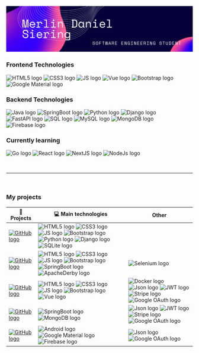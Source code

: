 
<img src="https://github.com/merlindaniel/merlindaniel/blob/main/img-banner.JPG" alt="GitHub logo" title="Github"/>




<h3>Frontend Technologies</h3>
<p>
  <img src="https://img.shields.io/badge/HTML-black?style=flat&logo=html5&logoColor=white&color=important" alt="HTML5 logo" title="HTML5" height="25" /> 
  <img src="https://img.shields.io/badge/CSS3-black?style=flat&logo=css3&logoColor=white&color=blue" alt="CSS3 logo" title="CSS3" height="25" />
  <img src="https://img.shields.io/badge/JavaScript-black?style=flat&logo=javascript&logoColor=white&color=F7DF1E" alt="JS logo" title="JS" height="25" /> 
  <img src="https://img.shields.io/badge/Vue%202-white?style=flat&logo=vuedotjs&logoColor=white&color=388E3C" alt="Vue logo" title="Vue" height="25" />
  <img src="https://img.shields.io/badge/Bootstrap-white?style=flat&logo=bootstrap&logoColor=white&color=712cf9" alt="Bootstrap logo" title="Bootstrap" height="25" /> 
  <img src="https://img.shields.io/badge/Material%20Design-white?style=flat&logo=materialdesign&logoColor=black&color=white" alt="Google Material logo" title="Google Material" height="25" />
</p>
<h3>Backend Technologies</h3>
<p>
  <img src="https://img.shields.io/badge/Java-black?style=flat&logoColor=white&color=important" alt="Java logo" title="Java" height="25" />
  <img src="https://img.shields.io/badge/SpringBoot-white?style=flat&logo=springboot&logoColor=white&color=4CAF50" alt="SpringBoot logo" title="SpringBoot" height="25" />
  <img src="https://img.shields.io/badge/Python-black?style=flat&logo=python&logoColor=white&color=blue" alt="Python logo" title="Python" height="25" />
  <img src="https://img.shields.io/badge/Django-black?style=flat&logo=Django&logoColor=white&color=3C6255" alt="Django logo" title="Django" height="25" />
  <img src="https://img.shields.io/badge/FastAPI-white?style=flat&logo=fastapi&logoColor=white&color=009485" alt="FastAPI logo" title="FastAPI" height="25" />
  <img src="https://img.shields.io/badge/SQL-black?style=flat&logoColor=white&color=blue" alt="SQL logo" title="SQL" height="25" />
  <img src="https://img.shields.io/badge/MySQL-black?style=flat&logo=mysql&logoColor=white&color=blue" alt="MySQL logo" title="MySQL" height="25" />
  <img src="https://img.shields.io/badge/MongoDB-white?style=flat&logo=mongodb&logoColor=white&color=00C853" alt="MongoDB logo" title="MongoDB" height="25" />
  <img src="https://img.shields.io/badge/Firebase-white?style=flat&logo=firebase&logoColor=black&color=FFEA00" alt="Firebase logo" title="Firebase" height="25" />
  
</p>

<h3>Currently learning</h3>
<p>
  <img src="https://img.shields.io/badge/Go-black?style=flat&logo=go&logoColor=white&color=blue" alt="Go logo" title="Go" height="25" />
  <img src="https://img.shields.io/badge/React-black?style=flat&logo=react&logoColor=white&color=5BC0F8" alt="React logo" title="React" height="25" />
  <img src="https://img.shields.io/badge/NextJS-black?style=flat&logo=nextdotjs&logoColor=white&color=black" alt="NextJS logo" title="NextJS" height="25" />
  <img src="https://img.shields.io/badge/NodeJS-black?style=flat&logo=nodedotjs&logoColor=white&color=026e00" alt="NodeJs logo" title="NodeJS" height="25" />
</p>

<br/>
<hr/>

<br/>
<h3>My projects</h3>

|  🚀 Projects |  💻 Main technologies | Other  |
|---|---|---|
|  [<img src="https://img.shields.io/badge/AprendeAyudando-black?style=flat&logo=github&logoColor=white" alt="GitHub logo" title="Github" height="25" />](https://github.com/memoriasIT/AprendeAyudando.git) | <img src="https://img.shields.io/badge/HTML5-black?style=flat&logo=html5&logoColor=white&color=important" alt="HTML5 logo" title="HTML5" height="25" /> <img src="https://img.shields.io/badge/CSS3-black?style=flat&logo=css3&logoColor=white&color=blue" alt="CSS3 logo" title="CSS3" height="25" /> <img src="https://img.shields.io/badge/JavaScript-black?style=flat&logo=javascript&logoColor=white&color=F7DF1E" alt="JS logo" title="JS" height="25" /> <img src="https://img.shields.io/badge/Bootstrap-white?style=flat&logo=bootstrap&logoColor=white&color=712cf9" alt="Bootstrap logo" title="Bootstrap" height="25" /> <img src="https://img.shields.io/badge/Python-black?style=flat&logo=python&logoColor=white&color=blue" alt="Python logo" title="Python" height="25" /> <img src="https://img.shields.io/badge/Django-black?style=flat&logo=Django&logoColor=white&color=3C6255" alt="Django logo" title="Django" height="25" /> <img src="https://img.shields.io/badge/SQLite3-black?style=flat&logo=sqlite&logoColor=white&color=5BC0F8" alt="SQLite logo" title="SQLite" height="25" />| |
| [<img src="https://img.shields.io/badge/EventBook-black?style=flat&logo=github&logoColor=white" alt="GitHub logo" title="Github" height="25" />](https://github.com/majochaves/Eventbook.git)  |  <img src="https://img.shields.io/badge/HTML5-black?style=flat&logo=html5&logoColor=white&color=important" alt="HTML5 logo" title="HTML5" height="25" /> <img src="https://img.shields.io/badge/CSS3-black?style=flat&logo=css3&logoColor=white&color=blue" alt="CSS3 logo" title="CSS3" height="25" /> <img src="https://img.shields.io/badge/JavaScript-black?style=flat&logo=javascript&logoColor=white&color=F7DF1E" alt="JS logo" title="JS" height="25" /> <img src="https://img.shields.io/badge/Bootstrap-white?style=flat&logo=bootstrap&logoColor=white&color=712cf9" alt="Bootstrap logo" title="Bootstrap" height="25" /> <img src="https://img.shields.io/badge/SpringBoot-white?style=flat&logo=springboot&logoColor=white&color=4CAF50" alt="SpringBoot logo" title="SpringBoot" height="25" /> <img src="https://img.shields.io/badge/ApacheDerbyDB-white?style=flat&logo=apache&logoColor=white&color=black" alt="ApacheDerby logo" title="ApacheDerby" height="25" />  | <img src="https://img.shields.io/badge/Selenium-white?style=flat&logo=selenium&logoColor=white&color=00E676" alt="Selenium logo" title="Selenium" height="25" /> |
| [<img src="https://img.shields.io/badge/TransportesUmaFrontend-black?style=flat&logo=github&logoColor=white" alt="GitHub logo" title="Github" height="25" />](https://github.com/merlindaniel/TransportesUmaFrontend.git)  | <img src="https://img.shields.io/badge/HTML5-black?style=flat&logo=html5&logoColor=white&color=important" alt="HTML5 logo" title="HTML5" height="25" /> <img src="https://img.shields.io/badge/CSS3-black?style=flat&logo=css3&logoColor=white&color=blue" alt="CSS3 logo" title="CSS3" height="25" /> <img src="https://img.shields.io/badge/JavaScript-black?style=flat&logo=javascript&logoColor=white&color=F7DF1E" alt="JS logo" title="JS" height="25" /> <img src="https://img.shields.io/badge/Bootstrap-white?style=flat&logo=bootstrap&logoColor=white&color=712cf9" alt="Bootstrap logo" title="Bootstrap" height="25" /> <img src="https://img.shields.io/badge/Vue%202-white?style=flat&logo=vuedotjs&logoColor=white&color=388E3C" alt="Vue logo" title="Vue" height="25" />  | <img src="https://img.shields.io/badge/Docker-white?style=flat&logo=docker&logoColor=white&color=blue" alt="Docker logo" title="Docker" height="25" /> <img src="https://img.shields.io/badge/JSON-white?style=flat&logo=json&logoColor=white&color=black" alt="Json logo" title="Json" height="25" /> <img src="https://img.shields.io/badge/JWT-white?style=flat&logo=jsonwebtokens&logoColor=white&color=black" alt="JWT logo" title="JWT" height="25" />  <img src="https://img.shields.io/badge/Stripe-white?style=flat&logo=stripe&logoColor=white&color=635bff" alt="Stripe logo" title="Stripe" height="25" /> <img src="https://img.shields.io/badge/Google%20OAuth%202.0-white?style=flat&logo=auth0&logoColor=white&color=009688" alt="Google OAuth logo" title="Google OAuth 2.0" height="25" />   |
| [<img src="https://img.shields.io/badge/TransportesUma%20(Backend)-black?style=flat&logo=github&logoColor=white" alt="GitHub logo" title="Github" height="25" />](https://github.com/merlindaniel/TransportesUma.git)  | <img src="https://img.shields.io/badge/SpringBoot-white?style=flat&logo=springboot&logoColor=white&color=4CAF50" alt="SpringBoot logo" title="SpringBoot" height="25" /> <img src="https://img.shields.io/badge/MongoDB-white?style=flat&logo=mongodb&logoColor=white&color=00C853" alt="MongoDB logo" title="MongoDB" height="25" />  |  <img src="https://img.shields.io/badge/JSON-white?style=flat&logo=json&logoColor=white&color=black" alt="Json logo" title="Json" height="25" /> <img src="https://img.shields.io/badge/JWT-white?style=flat&logo=jsonwebtokens&logoColor=white&color=black" alt="JWT logo" title="JWT" height="25" /> <img src="https://img.shields.io/badge/Stripe-white?style=flat&logo=stripe&logoColor=white&color=635bff" alt="Stripe logo" title="Stripe" height="25" />  <img src="https://img.shields.io/badge/Google%20OAuth%202.0-white?style=flat&logo=auth0&logoColor=white&color=009688" alt="Google OAuth logo" title="Google OAuth 2.0" height="25" />  |
| [<img src="https://img.shields.io/badge/FilmTracker-black?style=flat&logo=github&logoColor=white" alt="GitHub logo" title="Film Tracker" height="25" />](https://github.com/zoddDev/filmtracker.git)  | <img src="https://img.shields.io/badge/Android-white?style=flat&logo=android&logoColor=white&color=00E676" alt="Android logo" title="Android" height="25" /> <img src="https://img.shields.io/badge/Material%20Design-white?style=flat&logo=materialdesign&logoColor=black&color=white" alt="Google Material logo" title="Google Material" height="25" /> <img src="https://img.shields.io/badge/Firebase-white?style=flat&logo=firebase&logoColor=black&color=FFEA00" alt="Firebase logo" title="Firebase" height="25" /> |  <img src="https://img.shields.io/badge/JSON-white?style=flat&logo=json&logoColor=white&color=black" alt="Json logo" title="Json" height="25" /> <img src="https://img.shields.io/badge/Google%20OAuth%202.0-white?style=flat&logo=auth0&logoColor=white&color=009688" alt="Google OAuth logo" title="Google OAuth 2.0" height="25" />  |




<!--Repository:
[<img src="https://img.shields.io/badge/AprendeAyudando-black?style=flat&logo=github&logoColor=white" alt="GitHub logo" title="Github" height="25" />](https://github.com/memoriasIT/AprendeAyudando.git)

HTML5:
<img src="https://img.shields.io/badge/HTML-black?style=flat&logo=html5&logoColor=white&color=important" alt="HTML5 logo" title="HTML5" height="25" />

CSS3:
<img src="https://img.shields.io/badge/CSS3-black?style=flat&logo=css3&logoColor=white&color=blue" alt="CSS3 logo" title="CSS3" height="25" />

JS:
<img src="https://img.shields.io/badge/JavaScript-black?style=flat&logo=javascript&logoColor=white&color=F7DF1E" alt="JS logo" title="JS" height="25" />

Vue 2:
<img src="https://img.shields.io/badge/Vue%202-white?style=flat&logo=vuedotjs&logoColor=white&color=388E3C" alt="Vue logo" title="Vue" height="25" />


Bootstrap:
<img src="https://img.shields.io/badge/Bootstrap-white?style=flat&logo=bootstrap&logoColor=white&color=712cf9" alt="Bootstrap logo" title="Bootstrap" height="25" />

Python:
<img src="https://img.shields.io/badge/Python-black?style=flat&logo=python&logoColor=white&color=blue" alt="Python logo" title="Python" height="25" />

Django:
<img src="https://img.shields.io/badge/Django-black?style=flat&logo=Django&logoColor=white&color=3C6255" alt="Django logo" title="Django" height="25" />

SQLite3:
<img src="https://img.shields.io/badge/SQLite3-black?style=flat&logo=sqlite&logoColor=white&color=5BC0F8" alt="SQLite logo" title="SQLite" height="25" />

Spring Boot:
<img src="https://img.shields.io/badge/SpringBoot-white?style=flat&logo=springboot&logoColor=white&color=4CAF50" alt="SpringBoot logo" title="SpringBoot" height="25" />

Apache Derby DB:
<img src="https://img.shields.io/badge/ApacheDerbyDB-white?style=flat&logo=apache&logoColor=white&color=black" alt="ApacheDerby logo" title="ApacheDerby" height="25" />

Android:
<img src="https://img.shields.io/badge/Android-white?style=flat&logo=android&logoColor=white&color=00E676" alt="Android logo" title="Android" height="25" />

FastApi:
<img src="https://img.shields.io/badge/FastAPI-white?style=flat&logo=fastapi&logoColor=white&color=009485" alt="FastAPI logo" title="FastAPI" height="25" />

SQL:
<img src="https://img.shields.io/badge/sql-black?style=flat&logoColor=white&color=blue" alt="SQL logo" title="SQL" height="25" />

MySql:
<img src="https://img.shields.io/badge/MySQL-black?style=flat&logo=mysql&logoColor=white&color=blue" alt="MySQL logo" title="MySQL" height="25" />


Go:
<img src="https://img.shields.io/badge/Go-black?style=flat&logo=go&logoColor=white&color=blue" alt="Go logo" title="Go" height="25" />

React:
<img src="https://img.shields.io/badge/React-black?style=flat&logo=react&logoColor=white&color=5BC0F8" alt="React logo" title="React" height="25" />

Node.js:
<img src="https://img.shields.io/badge/NodeJS-black?style=flat&logo=nodedotjs&logoColor=white&color=026e00" alt="NodeJs logo" title="NodeJS" height="25" />


Other:

Selenium:
<img src="https://img.shields.io/badge/Selenium-white?style=flat&logo=selenium&logoColor=white&color=00E676" alt="Selenium logo" title="Selenium" height="25" />


JWT:
<img src="https://img.shields.io/badge/JWT-white?style=flat&logo=jsonwebtokens&logoColor=white&color=black" alt="JWT logo" title="JWT" height="25" />

Docker:
<img src="https://img.shields.io/badge/Docker-white?style=flat&logo=docker&logoColor=white&color=blue" alt="Docker logo" title="Docker" height="25" />

Stripe:
<img src="https://img.shields.io/badge/Stripe-white?style=flat&logo=stripe&logoColor=white&color=635bff" alt="Stripe logo" title="Stripe" height="25" />

JSon:
<img src="https://img.shields.io/badge/JSON-white?style=flat&logo=json&logoColor=white&color=black" alt="Json logo" title="Json" height="25" />

MongoDB:
<img src="https://img.shields.io/badge/MongoDB-white?style=flat&logo=mongodb&logoColor=white&color=00C853" alt="MongoDB logo" title="MongoDB" height="25" />

Google OAuth 2.0:
<img src="https://img.shields.io/badge/Google%20OAuth%202.0-white?style=flat&logo=auth0&logoColor=white&color=009688" alt="Google OAuth logo" title="Google OAuth 2.0" height="25" />

Material Desing:
<img src="https://img.shields.io/badge/Material%20Design-white?style=flat&logo=materialdesign&logoColor=black&color=white" alt="Google Material logo" title="Google Material" height="25" />

Firebase:
<img src="https://img.shields.io/badge/Firebase-white?style=flat&logo=firebase&logoColor=black&color=FFEA00" alt="Firebase logo" title="Firebase" height="25" />

-->
